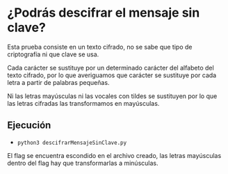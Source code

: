 # ¿Podrás descifrar el mensaje sin clave?

Esta prueba consiste en un texto cifrado, no se sabe que tipo de criptografía ni que clave se usa.

Cada carácter se sustituye por un determinado carácter del alfabeto del texto cifrado, por lo que averiguamos que carácter se sustituye por cada letra a partir de palabras pequeñas.

Ni las letras mayúsculas ni las vocales con tildes se sustituyen por lo que las letras cifradas las transformamos en mayúsculas.

## Ejecución

-  `python3 descifrarMensajeSinClave.py`

El flag se encuentra escondido en el archivo creado, las letras mayúsculas dentro del flag hay que transformarlas a minúsculas.
